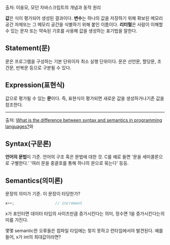 
출처: 이웅모, 모던 자바스크립트의 개념과 동작 원리

**값**은 식이 평가되어 생성된 결과이다. **변수**는 하나의 값을 저장하기 위해 확보된 메모리 공간 자체또는 그 메모리 공간을 식별하기 위해 붙인 이름이다. **리터럴**은 사람이 이해할 수 있는 문자 또는 약속된 기호를 사용해 값을 생성하는 표기법을 말한다.

## Statement(문)

문은 프로그램을 구성하는 기본 단위이자 최소 실행 단위이다. 문은 선언문, 할당문, 조건문, 반복문 등으로 구분될 수 있다.

## Expression(표현식)

값으로 평가될 수 있는 **문**이다. 즉, 표현식이 평가되면 새로운 값을 생성하거나기존 값을 참조한다.

---

출처: [What is the difference between syntax and semantics in programming languages?](https://stackoverflow.com/questions/17930267/what-is-the-difference-between-syntax-and-semantics-in-programming-languages)와

## Syntax(구문론)

**언어의 문법**이 기준. 언어의 구조 혹은 문법에 대한 것. C를 예로 들면 '문을 세미콜론으로 구별한다.' '여러 문을 중괄호를 통해 하나의 문으로 묶는다' 등등.

## Semantics(의미론)

문장의 의미가 기준. 이 문장이 타당한가?

```c
x++;                  // increment
```

x가 포인터면 데이터 타입의 사이즈만큼 증가시킨다는 의미, 정수면 1을 증가시킨다는의미를 가진다.

몇몇 semantic한 오류들은 컴파일 타임에는 찾지 못하고 런타임에서야 발견된다. 예를들어, x가 int의 최대값이라면?
